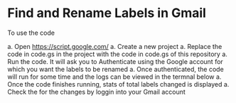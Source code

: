 # Find and Rename Labels in Gmail

To use the code

a. Open https://script.google.com/
a. Create a new project
a. Replace the code in code.gs in the project with the code in code.gs of this repository
a. Run the code. It will ask you to Authenticate using the Google account for which you want the labels to be renamed
a. Once authenticated, the code will run for some time and the logs can be viewed in the termnal below
a. Once the code finishes running, stats of total labels changed is displayed
a. Check the for the changes by loggin into your Gmail account
